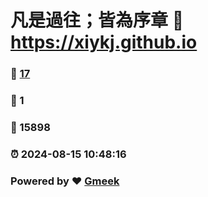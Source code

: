 # 凡是過往；皆為序章 :link: https://xiykj.github.io 
### :page_facing_up: [17](https://xiykj.github.io/tag.html) 
### :speech_balloon: 1 
### :hibiscus: 15898 
### :alarm_clock: 2024-08-15 10:48:16 
### Powered by :heart: [Gmeek](https://github.com/Meekdai/Gmeek)
